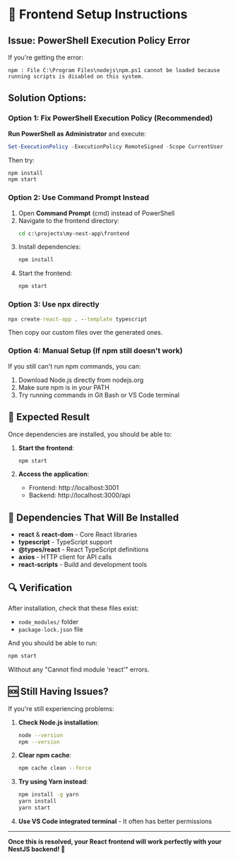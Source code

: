 # 🔧 Frontend Setup Instructions

## Issue: PowerShell Execution Policy Error

If you're getting the error:
```
npm : File C:\Program Files\nodejs\npm.ps1 cannot be loaded because running scripts is disabled on this system.
```

## Solution Options:

### Option 1: Fix PowerShell Execution Policy (Recommended)

**Run PowerShell as Administrator** and execute:
```powershell
Set-ExecutionPolicy -ExecutionPolicy RemoteSigned -Scope CurrentUser
```

Then try:
```bash
npm install
npm start
```

### Option 2: Use Command Prompt Instead

1. Open **Command Prompt** (cmd) instead of PowerShell
2. Navigate to the frontend directory:
   ```cmd
   cd c:\projects\my-nest-app\frontend
   ```
3. Install dependencies:
   ```cmd
   npm install
   ```
4. Start the frontend:
   ```cmd
   npm start
   ```

### Option 3: Use npx directly

```cmd
npx create-react-app . --template typescript
```

Then copy our custom files over the generated ones.

### Option 4: Manual Setup (If npm still doesn't work)

If you still can't run npm commands, you can:

1. Download Node.js directly from nodejs.org
2. Make sure npm is in your PATH
3. Try running commands in Git Bash or VS Code terminal

## 🚀 Expected Result

Once dependencies are installed, you should be able to:

1. **Start the frontend**:
   ```bash
   npm start
   ```

2. **Access the application**:
   - Frontend: http://localhost:3001
   - Backend: http://localhost:3000/api

## 📝 Dependencies That Will Be Installed

- **react** & **react-dom** - Core React libraries
- **typescript** - TypeScript support
- **@types/react** - React TypeScript definitions
- **axios** - HTTP client for API calls
- **react-scripts** - Build and development tools

## 🔍 Verification

After installation, check that these files exist:
- `node_modules/` folder
- `package-lock.json` file

And you should be able to run:
```bash
npm start
```

Without any "Cannot find module 'react'" errors.

## 🆘 Still Having Issues?

If you're still experiencing problems:

1. **Check Node.js installation**:
   ```bash
   node --version
   npm --version
   ```

2. **Clear npm cache**:
   ```bash
   npm cache clean --force
   ```

3. **Try using Yarn instead**:
   ```bash
   npm install -g yarn
   yarn install
   yarn start
   ```

4. **Use VS Code integrated terminal** - It often has better permissions

---

**Once this is resolved, your React frontend will work perfectly with your NestJS backend! 🚀**

